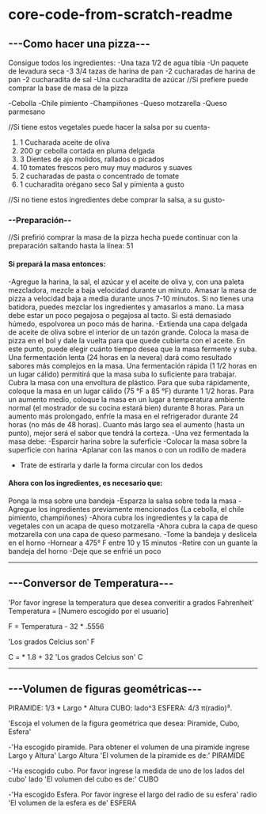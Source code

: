 # core-code-from-scratch-readme

## ---Como hacer una pizza---

Consigue todos los ingredientes:
-Una taza 1/2 de agua tibia
-Un paquete de levadura seca
-3 3/4 tazas de harina de pan
-2 cucharadas de harina de pan
-2 cucharadita de sal 
-Una cucharadita de azúcar
//Si prefiere puede comprar la base de masa de la pizza

-Cebolla
-Chile pimiento
-Champiñones
-Queso motzarella
-Queso parmesano

//Si tiene estos vegetales puede hacer la salsa por su cuenta-

1. 1 Cucharada aceite de oliva 
2. 200 gr cebolla cortada en pluma delgada 
3. 3 Dientes de ajo molidos, rallados o picados 
4. 10 tomates frescos pero muy muy maduros y suaves 
5. 2 cucharadas de pasta o concentrado de tomate 
6. 1 cucharadita orégano seco Sal y pimienta a gusto

//Si no tiene estos ingredientes debe comprar la salsa, a su gusto-

### --Preparación--
//Si prefirió comprar la masa de la pizza hecha puede continuar con la preparación saltando hasta la línea: 51

#### Si prepará la masa  entonces:
-Agregue la harina, la sal, el azúcar y el aceite de oliva y, con una paleta mezcladora, mezcle a baja velocidad durante un minuto.
Amasar la masa de pizza a velocidad baja a media durante unos 7-10 minutos.
Si no tienes una batidora, puedes mezclar los ingredientes y amasarlos a mano.
La masa debe estar un poco pegajosa o pegajosa al tacto. Si está demasiado húmedo, espolvorea un poco más de harina.
-Extienda una capa delgada de aceite de oliva sobre el interior de un tazón grande. Coloca la masa de pizza en el bol y dale la vuelta para que quede cubierta con el aceite.
En este punto, puede elegir cuánto tiempo desea que la masa fermente y suba. Una fermentación lenta (24 horas en la nevera) dará como resultado sabores más complejos en la masa. Una fermentación rápida (1 1/2 horas en un lugar cálido) permitirá que la masa suba lo suficiente para trabajar.
Cubra la masa con una envoltura de plástico.
Para que suba rápidamente, coloque la masa en un lugar cálido (75 °F a 85 °F) durante 1 1/2 horas.
Para un aumento medio, coloque la masa en un lugar a temperatura ambiente normal (el mostrador de su cocina estará bien) durante 8 horas. Para un aumento más prolongado, enfríe la masa en el refrigerador durante 24 horas (no más de 48 horas).
Cuanto más largo sea el aumento (hasta un punto), mejor será el sabor que tendrá la corteza.
-Una vez fermentada la masa debe:
-Esparcir harina sobre la suferficie
-Colocar la masa sobre la superficie con harina
-Aplanar con las manos o con un rodillo de madera 
- Trate de estirarla y darle la forma circular con los dedos

#### Ahora con los ingredientes, es necesario que:

Ponga la msa sobre una bandeja
-Esparza la salsa sobre toda la masa
-Agregue los ingredientes previamente mencionados {La cebolla, el chile pimiento, champiñones}
-Ahora cubra los ingredientes y la capa de vegetales con un acapa de queso motzarella
-Ahora cubra la capa de queso motzarella con una capa de queso parmesano.
-Tome la bandeja y deslicela en el horno
-Hornear a 475° F entre 10 y 15 minutos
-Retire con un guante la bandeja del horno
-Deje que se enfrié un poco

---
## ---Conversor de Temperatura---

'Por favor ingrese la temperatura que desea converitir a grados Fahrenheit'
Temperatura = [Numero escogido por el usuario]

F = Temperatura - 32 * .5556

'Los grados Celcius son' F

C = * 1.8 + 32
'Los grados Celcius son' C

---
## ---Volumen de figuras geométricas---
PIRAMIDE: 1/3 * Largo * Altura
CUBO: lado^3
ESFERA: 4/3 π(radio)³.

'Escoja el volumen de la figura geométrica que desea: Piramide, Cubo, Esfera'

-'Ha escogido piramide. Para obtener el volumen de una piramide ingrese Largo y Altura'
Largo
Altura
'El volumen de la piramide es de:' PIRAMIDE

-'Ha escogido cubo. Por favor ingrese la medida de uno de los lados del cubo'
lado
'El volumen del cubo es de:' CUBO

-'Ha escogido Esfera. Por favor ingrese el largo del radio de su esfera'
radio
'El volumen de la esfera es de' ESFERA
